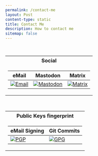 ```yaml
---
permalink: /contact-me
layout: Post
content-type: static
title: Contact Me
description: How to contact me
sitemap: false
---
```


<br>

<div align="center"><table><tr><th>Social</th></tr><tr><td><table><thead><tr><th>eMail</th><th>Mastodon</th><th>Matrix</th></tr></thead><tbody><tr><td><a href="mailto:edoardotosindev@pm.me"><img src="https://img.shields.io/badge/Email-0078D4?style=for-the-badge&logo=ProtonMail&labelColor=0d1117&color=1182c3&label=%20" alt="Email" /></a></td><td><a href="https://mastodon.social/@edoardotosin"><img src="https://img.shields.io/static/v1?message=Mastodon&style=for-the-badge&logo=Mastodon&labelColor=0d1117&color=1182c3&label=%20" alt="Mastodon" /></a></td><td><a href="https://matrix.to/#/@edoardotosindev:matrix.org"><img src="https://img.shields.io/static/v1?message=Matrix&style=for-the-badge&logo=Matrix&labelColor=0d1117&color=1182c3&label=%20" alt="Matrix" /></a></td></tr></tbody></table></td></tr></table></div>

<br>

<div align="center"><table><tr><th>Public Keys fingerprint</th></tr><tr><td><table><thead><tr><th>eMail Signing</th><th>Git Commits</th></tr></thead><tbody><tr><td><a href="https://edoardo.tos-in.it/security/signed-email-6eb91f027c4070ec.asc"><img src="https://img.shields.io/badge/6EB9%201F02%207C40%2070EC-PGP?style=for-the-badge&label=PGP&labelColor=0d1117&color=1182c3" title="PGP Public Key" alt="PGP"></a></td><td><a href="https://edoardo.tos-in.it/security/signed-commits-b1f7877739614df0.asc"><img src="https://img.shields.io/badge/B1F7%208777%203961%204DF0-GPG?style=for-the-badge&label=GPG&labelColor=0d1117&color=1182c3" title="GPG Public Key" alt="GPG"></a></td></tr></tbody></table></td></tr></table></div>